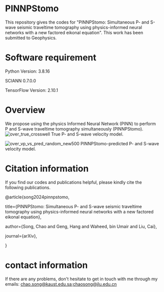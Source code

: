 # PINNPStomo

This repository gives the codes for "PINNPStomo: Simultaneous P- and S-wave seismic traveltime tomography using physics-informed neural networks with a new factored eikonal equation". This work has been submitted to Geophysics.

# Software requirement
Python Version: 3.8.16

SCIANN 0.7.0.0

TensorFlow Version: 2.10.1 

# Overview

We propose using the physics Informed Neural Network (PINN) to perform P and S-wave traveltime tomography simultaneously (PINNPStomo).
![over_true_crosswell](https://github.com/user-attachments/assets/1e28f02f-e697-43f3-ae71-59fec44b6aff)
True P- and S-wave velocity model.

![over_vp_vs_pred_random_new500](https://github.com/user-attachments/assets/1bad37e8-2a8f-46dd-8b6b-9c3c20fe9478)
PINNPStomo-predicted P- and S-wave velocity model.

# Citation information

If you find our codes and publications helpful, please kindly cite the following publications.

@article{song2024pinnpstomo,
  
  title={PINNPStomo: Simultaneous P- and S-wave seismic traveltime tomography using physics-informed neural networks with a new factored eikonal equation},
  
  author={Song, Chao and Geng, Hang and Waheed, bin Umair and Liu, Cai},
  
  journal={arXiv},

}

# contact information
If there are any problems, don't hesitate to get in touch with me through my emails: chao.song@kaust.edu.sa;chaosong@jlu.edu.cn

